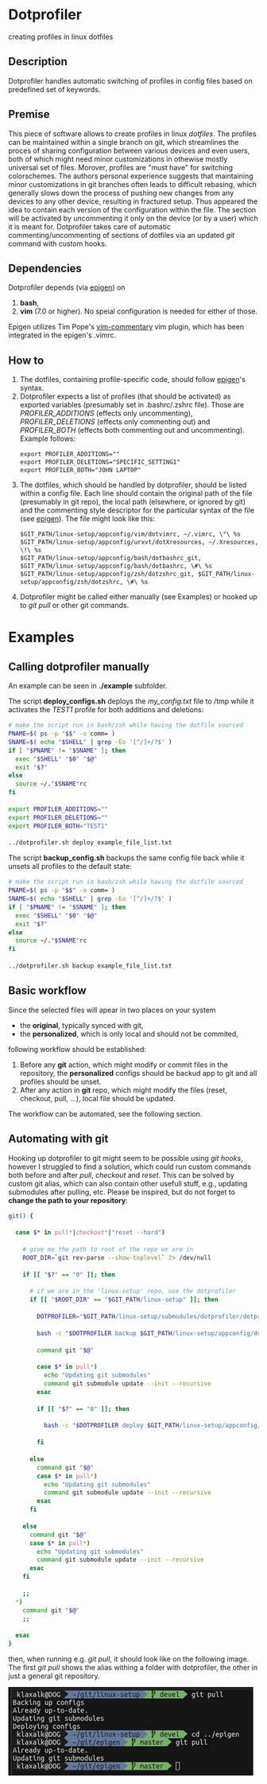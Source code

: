 # Dotprofiler
 
creating profiles in linux dotfiles

## Description 

Dotprofiler handles automatic switching of profiles in config files based on predefined set of keywords.

## Premise

This piece of software allows to create profiles in linux _dotfiles_.
The profiles can be maintained within a single branch on git, which streamlines the proces of sharing configuration between various devices and even users, both of which might need minor customizations in othewise mostly universal set of files.
Morover, profiles are "must have" for switching colorschemes.
The authors personal experience suggests that maintaining minor customizations in git branches often leads to difficult rebasing, which generally slows down the process of pushing new changes from any devices to any other device, resulting in fractured setup.
Thus appeared the idea to contain each version of the configuration within the file.
The section will be activated by uncommenting it only on the device (or by a user) which it is meant for.
Dotprofiler takes care of automatic commenting/uncommenting of sections of dotfiles via an updated _git_ command with custom hooks.

## Dependencies

Dotprofiler depends (via [epigen](https://github.com/klaxalk/epigen)) on
1. **bash**,
2. **vim** (7.0 or higher).
No speial configuration is needed for either of those.

Epigen utilizes Tim Pope's [vim-commentary](https://github.com/tpope/vim-commentary) vim plugin, which has been integrated in the epigen's .vimrc.

## How to

1. The dotfiles, containing profile-specific code, should follow [epigen](https://github.com/klaxalk/epigen)'s syntax.
2. Dotprofiler expects a list of profiles (that should be activated) as exported variables (presumably set in .bashrc/.zshrc file).
   Those are _PROFILER_ADDITIONS_ (effects only uncommenting), _PROFILER_DELETIONS_ (effects only commenting out) and _PROFILER_BOTH_ (effects both commenting out and uncommenting). Example follows:
   ```
   export PROFILER_ADDITIONS=""
   export PROFILER_DELETIONS="SPECIFIC_SETTING1"
   export PROFILER_BOTH="JOHN LAPTOP"
   ```
3. The dotfiles, which should be handled by dotprofiler, should be listed within a config file.
   Each line should contain the original path of the file (presumably in git repo), the local path (elsewhere, or ignored by git) and the commenting style descriptor for the particular syntax of the file (see [epigen](https://github.com/klaxalk/epigen)).
   The file might look like this:
   ```
   $GIT_PATH/linux-setup/appconfig/vim/dotvimrc, ~/.vimrc, \"\ %s
   $GIT_PATH/linux-setup/appconfig/urxvt/dotXresources, ~/.Xresources, \!\ %s
   $GIT_PATH/linux-setup/appconfig/bash/dotbashrc_git, $GIT_PATH/linux-setup/appconfig/bash/dotbashrc, \#\ %s
   $GIT_PATH/linux-setup/appconfig/zsh/dotzshrc_git, $GIT_PATH/linux-setup/appconfig/zsh/dotzshrc, \#\ %s
   ```
4. Dotprofiler might be called either manually (see Examples) or hooked up to _git pull_ or other git commands.

# Examples

## Calling dotprofiler manually

An example can be seen in **./example** subfolder.

The script **deploy_configs.sh** deploys the _my_config.txt_ file to /tmp while it activates the _TEST1_ profile for both additions and deletions:
```bash
# make the script run in bash/zsh while having the dotfile sourced
PNAME=$( ps -p "$$" -o comm= )
SNAME=$( echo "$SHELL" | grep -Eo '[^/]+/?$' )
if [ "$PNAME" != "$SNAME" ]; then
  exec "$SHELL" "$0" "$@"
  exit "$?"
else
  source ~/."$SNAME"rc
fi

export PROFILER_ADDITIONS=""
export PROFILER_DELETIONS=""
export PROFILER_BOTH="TEST1"

../dotprofiler.sh deploy example_file_list.txt
```

The script **backup_config.sh** backups the same config file back while it unsets all profiles to the default state:
```bash
# make the script run in bash/zsh while having the dotfile sourced
PNAME=$( ps -p "$$" -o comm= )
SNAME=$( echo "$SHELL" | grep -Eo '[^/]+/?$' )
if [ "$PNAME" != "$SNAME" ]; then
  exec "$SHELL" "$0" "$@"
  exit "$?"
else
  source ~/."$SNAME"rc
fi

../dotprofiler.sh backup example_file_list.txt
```

## Basic workflow

Since the selected files will apear in two places on your system

* the **original**, typically synced with git,
* the **personalized**, which is only local and should not be commited,

following workflow should be established:

1. Before any **git** action, which might modify or commit files in the repository, the **personalized** configs should be backud app to git and all profiles should be unset.
2. After any action in **git** repo, which might modify the files (reset, checkout, pull, ...), local file should be updated.

The workflow can be automated, see the following section.

## Automating with **git**

Hooking up dotprofiler to git might seem to be possible using _git hooks_, however I struggled to find a solution, which could run custom commands both before and after _pull_, _checkout_ and _reset_.
This can be solved by custom git alias, which can also contain other usefull stuff, e.g., updating submodules after pulling, etc.
Please be inspired, but do not forget to **change the path to your repository**:
```bash
git() {

  case $* in pull*|checkout*|"reset --hard")

    # give me the path to root of the repo we are in
    ROOT_DIR=`git rev-parse --show-toplevel` 2> /dev/null

    if [[ "$?" == "0" ]]; then

      # if we are in the 'linux-setup' repo, use the dotprofiler
      if [[ "$ROOT_DIR" == "$GIT_PATH/linux-setup" ]]; then

        DOTPROFILER="$GIT_PATH/linux-setup/submodules/dotprofiler/dotprofiler.sh"

        bash -c "$DOTPROFILER backup $GIT_PATH/linux-setup/appconfig/dotprofiler/file_list.txt"

        command git "$@"

        case $* in pull*)
          echo "Updating git submodules"
          command git submodule update --init --recursive
        esac

        if [[ "$?" == "0" ]]; then

          bash -c "$DOTPROFILER deploy $GIT_PATH/linux-setup/appconfig/dotprofiler/file_list.txt"

        fi

      else
        command git "$@"
        case $* in pull*)
          echo "Updating git submodules"
          command git submodule update --init --recursive
        esac
      fi

    else
      command git "$@"
      case $* in pull*)
        echo "Updating git submodules"
        command git submodule update --init --recursive
      esac
    fi

    ;;
  *)
    command git "$@"
    ;;

  esac
}
```

then, when running e.g. _git pull_, it should look like on the following image.
The first _git pull_ shows the alias withing a folder with dotprofiler, the other in just a general git repository.

![example_git_pull](misc/screenshot_git_pull.png)

